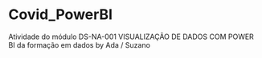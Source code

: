 # Covid_PowerBI
Atividade do módulo DS-NA-001 VISUALIZAÇÃO DE DADOS COM POWER BI da formação em dados by Ada / Suzano
